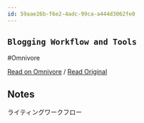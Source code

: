 ```yaml
---
id: 59aae26b-f6e2-4adc-99ca-a444d3062fe0
---
```


## `Blogging Workflow and Tools`
#Omnivore

[Read on Omnivore](https://omnivore.app/me/blogging-workflow-and-tools-190f9b6a798) / [Read Original](https://www.chamline.net/blogging-workflow-and-tools/)

## Notes

ライティングワークフロー

